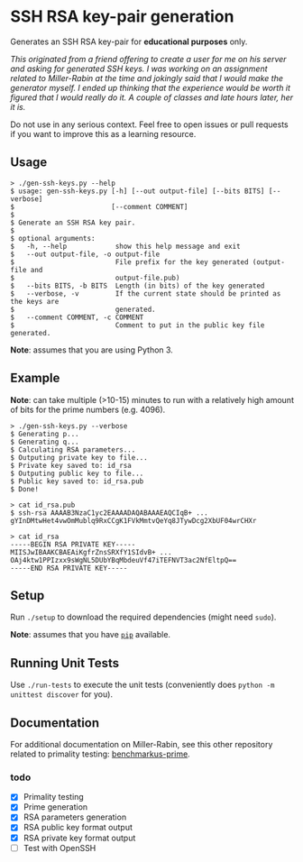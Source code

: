 # SSH RSA key-pair generation
Generates an SSH RSA key-pair for **educational purposes** only.

*This originated from a friend offering to create a user for me on his
server and asking for generated SSH keys. I was working on an assignment
related to Miller-Rabin at the time and jokingly said that I would make the
generator myself. I ended up thinking that the experience would be worth it
figured that I would really do it. A couple of classes and late hours later,
her it is.*

Do not use in any serious context. Feel free to open issues or pull requests
if you want to improve this as a learning resource.

## Usage
```
> ./gen-ssh-keys.py --help
$ usage: gen-ssh-keys.py [-h] [--out output-file] [--bits BITS] [--verbose]
$                        [--comment COMMENT]
$
$ Generate an SSH RSA key pair.
$
$ optional arguments:
$   -h, --help            show this help message and exit
$   --out output-file, -o output-file
$                         File prefix for the key generated (output-file and
$                         output-file.pub)
$   --bits BITS, -b BITS  Length (in bits) of the key generated
$   --verbose, -v         If the current state should be printed as the keys are
$                         generated.
$   --comment COMMENT, -c COMMENT
$                         Comment to put in the public key file generated.
```

**Note**: assumes that you are using Python 3.

## Example
**Note**: can take multiple (>10-15) minutes to run with a relatively high amount
of bits for the prime numbers (e.g. 4096).
```
> ./gen-ssh-keys.py --verbose
$ Generating p...
$ Generating q...
$ Calculating RSA parameters...
$ Outputing private key to file...
$ Private key saved to: id_rsa
$ Outputing public key to file...
$ Public key saved to: id_rsa.pub
$ Done!
```

```
> cat id_rsa.pub
$ ssh-rsa AAAAB3NzaC1yc2EAAAADAQABAAAEAQCIqB+ ... gYInDMtwHet4vwOmMublq9RxCCgK1FVkMmtvQeYq8JTywDcg2XbUF04wrCHXr 
```

```
> cat id_rsa
-----BEGIN RSA PRIVATE KEY-----
MIISJwIBAAKCBAEAiKgfrZnsSRXfY1SIdvB+ ... OAj4ktw1PPIzxx9sWgNL5DUbYBqMbdeuVf47iTEFNVT3ac2NfEltpQ==
-----END RSA PRIVATE KEY-----
```

## Setup
Run `./setup` to download the required dependencies (might need `sudo`).

**Note**: assumes that you have
[`pip`](https://pypi.python.org/pypi/pip) available.

## Running Unit Tests
Use `./run-tests` to execute the unit tests (conveniently does
`python -m unittest discover` for you).

## Documentation
For additional documentation on Miller-Rabin, see this other repository
related to primality testing: 
[benchmarkus-prime](https://github.com/JesseEmond/benchmarkus-prime).

### todo
- [x] Primality testing
- [x] Prime generation
- [x] RSA parameters generation
- [x] RSA public key format output
- [x] RSA private key format output
- [ ] Test with OpenSSH
